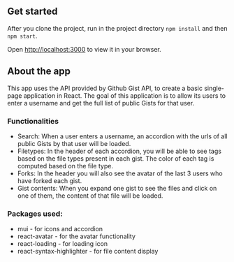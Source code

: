 ## Get started
After you clone the project, run in the project directory `npm install` and then `npm start`.

Open [http://localhost:3000](http://localhost:3000) to view it in your browser.

## About the app
This app uses the API provided by Github Gist API, to create a basic single-page application in React. 
The goal of this application is to allow its users to enter a username and get the full list of public Gists for that user.

### Functionalities
- Search: When a user enters a username, an accordion with the urls of all public Gists by that user will be loaded.
- Filetypes: In the header of each accordion, you will be able to see tags based on the file types present in each gist.
The color of each tag is computed based on the file type.
- Forks: In the header you will also see the avatar of the last 3 users who have forked each gist.
- Gist contents: When you expand one gist to see the files and click on one of them, the content of that file will be loaded.

### Packages used:
- mui - for icons and accordion
- react-avatar - for the avatar functionality
- react-loading - for loading icon
- react-syntax-highlighter - for file content display